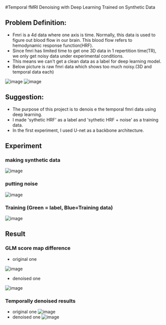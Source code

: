 #Temporal fMRI Denoising with Deep Learning Trained on Synthetic Data

## Problem Definition:
- Fmri is a 4d data where one axis is time. Normally, this data is used to figure out blood flow in our brain. This blood flow refers to hemodynamic response function(HRF).
- Since fmri has limited time to get one 3D data in 1 repertition time(TR), we only get noisy data under experimental conditions.
- This means we can't get a clean data as a label for deep learning model.
- Below picture is raw fmri data which shows too much noisy.(3D and temporal data each)

![image](https://github.com/caden1464/MILAB-project/assets/67831416/363eadfb-f867-4783-8412-3f184dd078fe)
![image](https://github.com/caden1464/MILAB-project/assets/67831416/d63078c5-2d56-4819-b375-7acd7029dbda)

## Suggestion:
- The purpose of this project is to denois
e the temporal fmri data using deep learning.
- I made 'sythetic HRF' as a label and 'sythetic HRF + noise' as a training data.
- In the first experiment, I used U-net as a backbone architecture.

## Experiment
### making synthetic data
![image](https://github.com/caden1464/MILAB-project/assets/67831416/d63078c5-2d56-4819-b375-7acd7029dbda)

### putting noise
![image](https://github.com/caden1464/MILAB-project/assets/67831416/d1aae536-fb0f-48f7-b206-516bef6a5023)

### Training (Green = label, Blue=Training data)
![image](https://github.com/caden1464/MILAB-project/assets/67831416/17719d8c-7b75-42f7-938f-80116185b087)


## Result
### GLM score map difference
- original one
  
![image](https://github.com/caden1464/MILAB-project/assets/67831416/4b112e3e-b259-4f06-bf30-c562cac3560e)

- denoised one
  
![image](https://github.com/caden1464/MILAB-project/assets/67831416/dab8f3c2-9cb5-4dad-bbad-3c9c4ca7e069)

### Temporally denoised results
- original one
![image](https://github.com/caden1464/MILAB-project/assets/67831416/d63078c5-2d56-4819-b375-7acd7029dbda)
- denoised one
![image](https://github.com/caden1464/MILAB-project/assets/67831416/493247a0-44ca-4925-b324-53323d23eb72)
